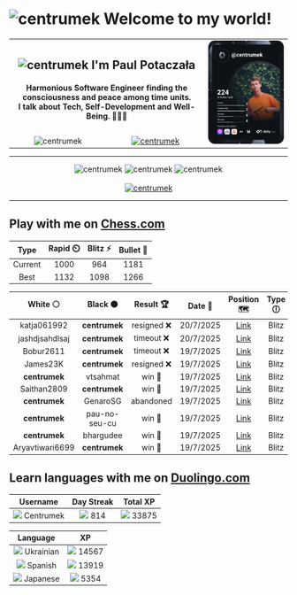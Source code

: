 <h1>
  <img
    src="https://emojis.slackmojis.com/emojis/images/1531849430/4246/blob-sunglasses.gif"
    width="30"
    alt="centrumek"
  />
  Welcome to my world!
</h1>

<table>
  <tbody>
    <tr>
      <td align="center" width="70%" colspan="2">
        <h2>
          <img
            src="https://raw.githubusercontent.com/MartinHeinz/MartinHeinz/master/wave.gif"
            width="30px"
            alt="centrumek"
          />
          I'm Paul Potaczała
        </h2>
        <h4>
          Harmonious Software Engineer finding the consciousness and peace among time units.
          <br/>
          I talk about Tech, Self-Development and Well-Being. 🌿🧘🚀
        </h4>
      </td>
      <td width="30%" rowspan="2">
        <a href="https://app.daily.dev/centrumek">
          <img
            src="./devcard.svg"
            alt="centrumek"
          />
        </a>
      </td>
    </tr>
    <tr align="center">
      <td>
        <img
          src="https://komarev.com/ghpvc/?username=centrumek&label=visitors&color=0e75b6&style=flat"
          alt="centrumek"
        >
      </td>
      <td>
        <a href="https://stackoverflow.com/users/14496012/centrumek">
          <img
            src="https://stackoverflow.com/users/flair/14496012.png?theme=dark"
            alt="centrumek"
          >
        </a>
      </td>
    </tr>
  </tbody>
</table>

---
<div align="center">
  <img 
    src="https://github-readme-stats.vercel.app/api?username=centrumek&show_icons=true&count_private=true&theme=dark&hide_border=true&hide=issues,contribs&bg_color=00000000"
    alt="centrumek"
  />
  <img
    src="https://github-readme-stats.vercel.app/api/top-langs/?username=centrumek&layout=compact&hide_border=true&theme=dark&bg_color=00000000&langs_count=6&exclude_repo=air-statistic-app"
    alt="centrumek"
  />
  <img 
    src="https://github-readme-streak-stats.herokuapp.com?user=centrumek&theme=dark&hide_border=true&background=FFFFFF00"
    alt="centrumek"
  />
  <br/>
  <br/>
  <a href="https://www.buymeacoffee.com/centrumek">
    <img
      src="https://cdn.buymeacoffee.com/buttons/v2/default-orange.png"
      height="50"
      width="210"
      alt="centrumek"
    />
  </a>
</div>

---

## Play with me on [Chess.com](https://www.chess.com/member/centrumek)

<div align="center">
<!--START_SECTION:chessStats-->
<!-- Automatically generated with https://github.com/Balastrong/chess-stats-action -->

| Type | Rapid ⏲️ | Blitz ⚡ | Bullet 🔫 |
|:---:|:---:|:---:|:---:|
| Current | 1000 | 964 | 1181 |
| Best | 1132 | 1098 | 1266 |

| White ⚪ | Black ⚫ | Result 🏆 | Date 📅 | Position 🗺️ | Type 🕕 |
|:---:|:---:|:---:|:---:|:---:|:---:|
| katja061992 | **centrumek** | resigned ❌ | 20/7/2025 | <a href="http://www.ee.unb.ca/cgi-bin/tervo/fen.pl?select=8/7p/p5k1/8/1P2BP2/P1B3Pb/2r4P/4R1K1 b - - 6 34">Link</a> | Blitz |
| jashdjsahdlsaj | **centrumek** | timeout ❌ | 20/7/2025 | <a href="http://www.ee.unb.ca/cgi-bin/tervo/fen.pl?select=8/8/8/3kp2P/8/8/5K2/8 b - - 0 57">Link</a> | Blitz |
| Bobur2611 | **centrumek** | timeout ❌ | 19/7/2025 | <a href="http://www.ee.unb.ca/cgi-bin/tervo/fen.pl?select=3QK3/q2B4/8/5p2/8/6b1/8/2k5 b - - 1 60">Link</a> | Blitz |
| James23K | **centrumek** | resigned ❌ | 19/7/2025 | <a href="http://www.ee.unb.ca/cgi-bin/tervo/fen.pl?select=1k6/1p4pp/3N1r2/2P5/1pB5/6P1/1P4KP/R6R b - - 0 27">Link</a> | Blitz |
| **centrumek** | vtsahmat | win 🥇 | 19/7/2025 | <a href="http://www.ee.unb.ca/cgi-bin/tervo/fen.pl?select=8/6pp/6k1/3Q4/2nP2P1/2P5/Kp6/8 b - - 0 38">Link</a> | Blitz |
| Saithan2809 | **centrumek** | win 🥇 | 19/7/2025 | <a href="http://www.ee.unb.ca/cgi-bin/tervo/fen.pl?select=1Q6/8/k3r1p1/4B3/8/8/1KP5/8 w - - 1 48">Link</a> | Blitz |
| **centrumek** | GenaroSG | abandoned  | 19/7/2025 | <a href="http://www.ee.unb.ca/cgi-bin/tervo/fen.pl?select=8/5rpp/1k6/p4p2/2P5/P4P2/6PP/2K5 w - - 1 33">Link</a> | Blitz |
| **centrumek** | pau-no-seu-cu | win 🥇 | 19/7/2025 | <a href="http://www.ee.unb.ca/cgi-bin/tervo/fen.pl?select=2k2r2/2p5/p1p1p3/4N1pp/1P3p2/P4Kb1/2P5/5RB1 b - - 1 31">Link</a> | Blitz |
| **centrumek** | bhargudee | win 🥇 | 19/7/2025 | <a href="http://www.ee.unb.ca/cgi-bin/tervo/fen.pl?select=1Q6/8/8/7Q/5p2/5P2/5K1k/8 b - - 4 51">Link</a> | Blitz |
| Aryavtiwari6699 | **centrumek** | win 🥇 | 19/7/2025 | <a href="http://www.ee.unb.ca/cgi-bin/tervo/fen.pl?select=2k1r3/pp3pp1/3p4/2pP4/2P3P1/3Q4/PP3q1r/R5K1 w - - 2 29">Link</a> | Blitz |

<!--END_SECTION:chessStats-->
</div>

## Learn languages with me on [Duolingo.com](https://www.duolingo.com/profile/Centrumek)

<div align="center">
<!--START_SECTION:duolingoStats-->
<!-- Automatically generated with https://github.com/centrumek/duolingo-readme-stats-->

| Username | Day Streak | Total XP |
|:---:|:---:|:---:|
| <img src="https://raw.githubusercontent.com/centrumek/duolingo-readme-stats/main/assets/duolingo.png" height="12"> Centrumek | <img src="https://raw.githubusercontent.com/centrumek/duolingo-readme-stats/main/assets/streakinactive.svg" height="12"> 814 | <img src="https://raw.githubusercontent.com/centrumek/duolingo-readme-stats/main/assets/xp.svg" height="12"> 33875 | <img src="https://raw.githubusercontent.com/centrumek/duolingo-readme-stats/main/assets/xp.svg" height="12"> 0 |

| Language | XP |
|:---:|:---:|
| <img src="https://raw.githubusercontent.com/centrumek/duolingo-readme-stats/main/assets/langs/ukrainian.svg" height="12"> Ukrainian | <img src="https://raw.githubusercontent.com/centrumek/duolingo-readme-stats/main/assets/xp.svg" height="12"> 14567 |
| <img src="https://raw.githubusercontent.com/centrumek/duolingo-readme-stats/main/assets/langs/spanish.svg" height="12"> Spanish | <img src="https://raw.githubusercontent.com/centrumek/duolingo-readme-stats/main/assets/xp.svg" height="12"> 13919 |
| <img src="https://raw.githubusercontent.com/centrumek/duolingo-readme-stats/main/assets/langs/japanese.svg" height="12"> Japanese | <img src="https://raw.githubusercontent.com/centrumek/duolingo-readme-stats/main/assets/xp.svg" height="12"> 5354 |

<!--END_SECTION:duolingoStats-->
</div>
<!--
**centrumek/centrumek** is a ✨ _special_ ✨ repository because its `README.md` (this file) appears on your GitHub profile.

Here are some ideas to get you started:

- 🔭 I’m currently working on ...
- 🌱 I’m currently learning ...
- 👯 I’m looking to collaborate on ...
- 🤔 I’m looking for help with ...
- 💬 Ask me about ...
- 📫 How to reach me: ...
- 😄 Pronouns: ...
- ⚡ Fun fact: ...
-->
